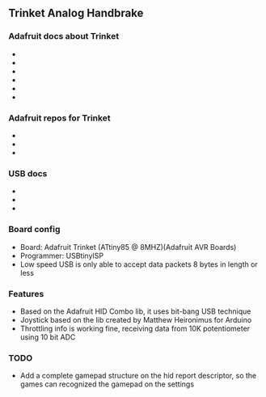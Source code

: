 ## Trinket Analog Handbrake

### Adafruit docs about Trinket
- [](https://www.adafruit.com/product/1500)
- [](https://learn.adafruit.com/introducing-trinket/setting-up-with-arduino-ide)
- [](https://learn.adafruit.com/adafruit-arduino-ide-setup/arduino-1-dot-6-x-ide)
- [](https://learn.adafruit.com/introducing-trinket/16mhz-vs-8mhz-clock)
- [](https://learn.adafruit.com/trinket-usb-keyboard/code)
- [](https://learn.adafruit.com/trinket-usb-volume-knob/code)

### Adafruit repos for Trinket
- [](https://github.com/adafruit/Adafruit_Arduino_Boards/)
- [](https://github.com/adafruit/Adafruit-Trinket-USB/)
- [](https://github.com/adafruit/Adafruit_Windows_Drivers/releases/tag/2.5.0.0)

### USB docs
- [](https://www.usb.org/hid)
- [](http://vusb.wikidot.com/driver-api)
- [](https://www.usb.org/sites/default/files/hid1_11.pdf)

### Board config
- Board: Adafruit Trinket (ATtiny85 @ 8MHZ)(Adafruit AVR Boards)
- Programmer: USBtinyISP
- Low speed USB is only able to accept data packets 8 bytes in length or less

### Features
- Based on the Adafruit HID Combo lib, it uses bit-bang USB technique
- Joystick based on the lib created by Matthew Heironimus for Arduino
- Throttling info is working fine, receiving data from 10K potentiometer using 10 bit ADC

### TODO
- Add a complete gamepad structure on the hid report descriptor, so the games can recognized the gamepad on the settings
